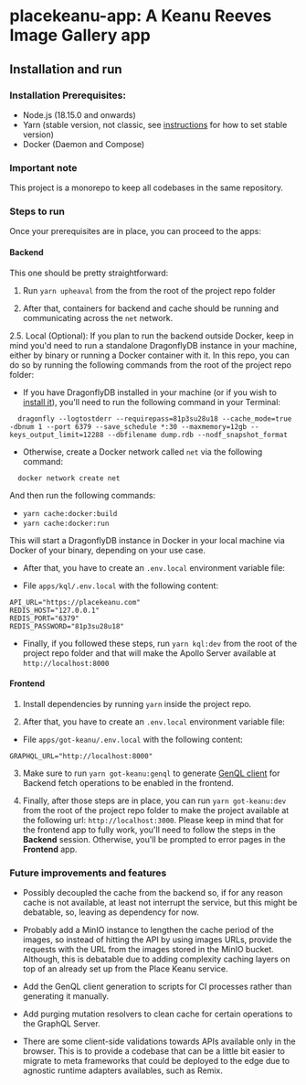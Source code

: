 # placekeanu-app: A Keanu Reeves Image Gallery app


## Installation and run

### Installation Prerequisites:

- Node.js (18.15.0 and onwards)
- Yarn (stable version, not classic, see [instructions](https://yarnpkg.com/getting-started/install) for how to set stable version)
- Docker (Daemon and Compose)


### Important note

This project is a monorepo to keep all codebases in the same repository.

### Steps to run

Once your prerequisites are in place, you can proceed to the apps:

#### Backend

This one should be pretty straightforward:

1. Run `yarn upheaval` from the from the root of the project repo folder

2. After that, containers for backend and cache should be running and communicating across the `net` network.

2.5. Local (Optional): If you plan to run the backend outside Docker, keep in mind you'd need to run a standalone DragonflyDB instance in your machine, either by binary or running a Docker container with it. In this repo, you can do so by running the following commands from the root of the project repo folder:

- If you have DragonflyDB installed in your machine (or if you wish to [install it](https://www.dragonflydb.io/docs/getting-started/binary)), you'll need to run the following command in your Terminal: 

```
  dragonfly --logtostderr --requirepass=81p3su28u18 --cache_mode=true -dbnum 1 --port 6379 --save_schedule *:30 --maxmemory=12gb --keys_output_limit=12288 --dbfilename dump.rdb --nodf_snapshot_format
```

- Otherwise, create a Docker network called `net` via the following command:


```
  docker network create net
```

And then run the following commands:

- `yarn cache:docker:build`
- `yarn cache:docker:run`

This will start a DragonflyDB instance in Docker in your local machine via Docker of your binary, depending on your use case.

- After that, you have to create an `.env.local` environment variable file:

- File `apps/kql/.env.local` with the following content:

```
API_URL="https://placekeanu.com"
REDIS_HOST="127.0.0.1"
REDIS_PORT="6379"
REDIS_PASSWORD="81p3su28u18"
```

- Finally, if you followed these steps, run `yarn kql:dev` from the root of the project repo folder and that will make the Apollo Server available at `http://localhost:8000`

#### Frontend

1. Install dependencies by running `yarn` inside the project repo.

2. After that, you have to create an `.env.local` environment variable file:

- File `apps/got-keanu/.env.local` with the following content:

```
GRAPHQL_URL="http://localhost:8000"
```

3. Make sure to run `yarn got-keanu:genql` to generate [GenQL client](https://genql.dev/) for Backend fetch operations to be enabled in the frontend.

4. Finally, after those steps are in place, you can run `yarn got-keanu:dev` from the root of the project repo folder to make the project available at the following url: `http://localhost:3000`. Please keep in mind that for the frontend app to fully work, you'll need to follow the steps in the **Backend** session. Otherwise, you'll be prompted to error pages in the **Frontend** app.


### Future improvements and features

- Possibly decoupled the cache from the backend so, if for any reason cache is not available, at least not interrupt the service, but this might be debatable, so, leaving as dependency for now.

- Probably add a MinIO instance to lengthen the cache period of the images, so instead of hitting the API by using images URLs, provide the requests with the URL from the images stored in the MinIO bucket. Although, this is debatable due to adding complexity caching layers on top of an already set up from the Place Keanu service.

- Add the GenQL client generation to scripts for CI processes rather than generating it manually.

- Add purging mutation resolvers to clean cache for certain operations to the GraphQL Server.

- There are some client-side validations towards APIs available only in the browser. This is to provide a codebase that can be a little bit easier to migrate to meta frameworks that could be deployed to the edge due to agnostic runtime adapters availables, such as Remix.